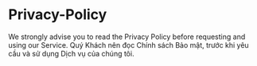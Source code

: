 # Privacy-Policy
We strongly advise you to read the Privacy Policy before requesting and using our Service. Quý Khách nên đọc Chính sách Bảo mật, trước khi yêu cầu và sử dụng Dịch vụ của chúng tôi.
